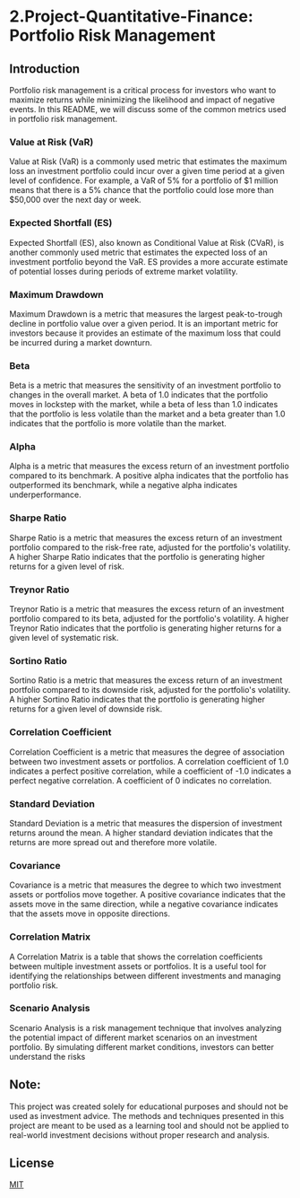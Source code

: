 # 2.Project-Quantitative-Finance: Portfolio Risk Management

## Introduction
Portfolio risk management is a critical process for investors who want to maximize returns while minimizing the likelihood and impact of negative events. In this README, we will discuss some of the common metrics used in portfolio risk management.

### Value at Risk (VaR)
Value at Risk (VaR) is a commonly used metric that estimates the maximum loss an investment portfolio could incur over a given time period at a given level of confidence. For example, a VaR of 5% for a portfolio of $1 million means that there is a 5% chance that the portfolio could lose more than $50,000 over the next day or week.

### Expected Shortfall (ES)
Expected Shortfall (ES), also known as Conditional Value at Risk (CVaR), is another commonly used metric that estimates the expected loss of an investment portfolio beyond the VaR. ES provides a more accurate estimate of potential losses during periods of extreme market volatility.

### Maximum Drawdown
Maximum Drawdown is a metric that measures the largest peak-to-trough decline in portfolio value over a given period. It is an important metric for investors because it provides an estimate of the maximum loss that could be incurred during a market downturn.

### Beta
Beta is a metric that measures the sensitivity of an investment portfolio to changes in the overall market. A beta of 1.0 indicates that the portfolio moves in lockstep with the market, while a beta of less than 1.0 indicates that the portfolio is less volatile than the market and a beta greater than 1.0 indicates that the portfolio is more volatile than the market.

### Alpha
Alpha is a metric that measures the excess return of an investment portfolio compared to its benchmark. A positive alpha indicates that the portfolio has outperformed its benchmark, while a negative alpha indicates underperformance.

### Sharpe Ratio
Sharpe Ratio is a metric that measures the excess return of an investment portfolio compared to the risk-free rate, adjusted for the portfolio's volatility. A higher Sharpe Ratio indicates that the portfolio is generating higher returns for a given level of risk.

### Treynor Ratio
Treynor Ratio is a metric that measures the excess return of an investment portfolio compared to its beta, adjusted for the portfolio's volatility. A higher Treynor Ratio indicates that the portfolio is generating higher returns for a given level of systematic risk.

### Sortino Ratio
Sortino Ratio is a metric that measures the excess return of an investment portfolio compared to its downside risk, adjusted for the portfolio's volatility. A higher Sortino Ratio indicates that the portfolio is generating higher returns for a given level of downside risk.

### Correlation Coefficient
Correlation Coefficient is a metric that measures the degree of association between two investment assets or portfolios. A correlation coefficient of 1.0 indicates a perfect positive correlation, while a coefficient of -1.0 indicates a perfect negative correlation. A coefficient of 0 indicates no correlation.

### Standard Deviation
Standard Deviation is a metric that measures the dispersion of investment returns around the mean. A higher standard deviation indicates that the returns are more spread out and therefore more volatile.

### Covariance
Covariance is a metric that measures the degree to which two investment assets or portfolios move together. A positive covariance indicates that the assets move in the same direction, while a negative covariance indicates that the assets move in opposite directions.

### Correlation Matrix
A Correlation Matrix is a table that shows the correlation coefficients between multiple investment assets or portfolios. It is a useful tool for identifying the relationships between different investments and managing portfolio risk.

### Scenario Analysis
Scenario Analysis is a risk management technique that involves analyzing the potential impact of different market scenarios on an investment portfolio. By simulating different market conditions, investors can better understand the risks

## Note:
This project was created solely for educational purposes and should not be used as investment advice. The methods and techniques presented in this project are meant to be used as a learning tool and should not be applied to real-world investment decisions without proper research and analysis.

## License
[MIT](https://choosealicense.com/licenses/mit/)